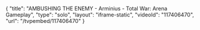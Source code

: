 {
    "title": "AMBUSHING THE ENEMY - Arminius - Total War: Arena Gameplay",
    "type": "solo",
    "layout": "iframe-static",
    "videoId": "117406470",
    "url": "\/tvpembed\/117406470"
}